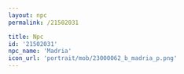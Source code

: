 ```yaml
---
layout: npc
permalink: /21502031

title: Npc
id: '21502031'
npc_name: 'Madria'
icon_url: 'portrait/mob/23000062_b_madria_p.png'
---
```


